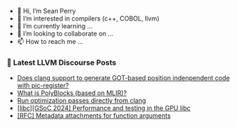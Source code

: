 - 👋 Hi, I’m Sean Perry
- 👀 I’m interested in compilers (c++, COBOL, llvm)
- 🌱 I’m currently learning ...
- 💞️ I’m looking to collaborate on ...
- 📫 How to reach me ...

<!---
s66perry/s66perry is a ✨ special ✨ repository because its `README.md` (this file) appears on your GitHub profile.
You can click the Preview link to take a look at your changes.
--->
### 📕 Latest LLVM Discourse Posts

<!-- DISCOURSE-LLVM:START -->
- [Does clang support to generate GOT-based position indenpendent code with pic-register?](https://discourse.llvm.org/t/does-clang-support-to-generate-got-based-position-indenpendent-code-with-pic-register/64129#post_10)
- [What is PolyBlocks &lpar;based on MLIR&rpar;?](https://discourse.llvm.org/t/what-is-polyblocks-based-on-mlir/77912#post_2)
- [Run optimization passes directly from clang](https://discourse.llvm.org/t/run-optimization-passes-directly-from-clang/77915#post_1)
- [[libc][GSoC 2024] Performance and testing in the GPU libc](https://discourse.llvm.org/t/libc-gsoc-2024-performance-and-testing-in-the-gpu-libc/77042?page=3#post_54)
- [[RFC] Metadata attachments for function arguments](https://discourse.llvm.org/t/rfc-metadata-attachments-for-function-arguments/76420#post_14)
<!-- DISCOURSE-LLVM:END -->

